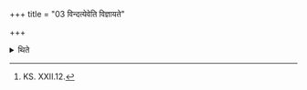 +++
title = "03 विन्दत्येवेति विज्ञायते"

+++

<details><summary>थिते</summary>

3. It is known (from a Brāhmaṇa-text) “He does find (it)."[^1]   

[^1]: KS. XXII.12. 
</details>
